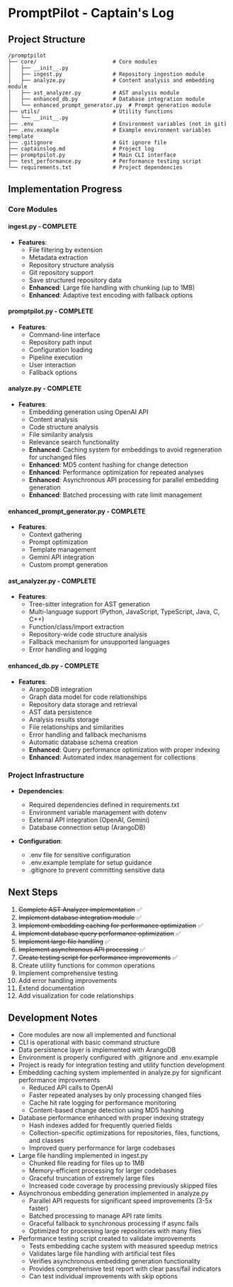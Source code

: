 # PromptPilot - Captain's Log

## Project Structure

```
/promptpilot
├── core/                        # Core modules
│   ├── __init__.py
│   ├── ingest.py                # Repository ingestion module
│   ├── analyze.py               # Content analysis and embedding module 
│   ├── ast_analyzer.py          # AST analysis module
│   ├── enhanced_db.py           # Database integration module
│   └── enhanced_prompt_generator.py  # Prompt generation module
├── utils/                       # Utility functions
│   └── __init__.py
├── .env                         # Environment variables (not in git)
├── .env.example                 # Example environment variables template
├── .gitignore                   # Git ignore file
├── captainslog.md               # Project log
├── promptpilot.py               # Main CLI interface
├── test_performance.py          # Performance testing script
└── requirements.txt             # Project dependencies
```

## Implementation Progress

### Core Modules

#### ingest.py - COMPLETE
- **Features**:
  - File filtering by extension
  - Metadata extraction
  - Repository structure analysis
  - Git repository support
  - Save structured repository data
  - **Enhanced**: Large file handling with chunking (up to 1MB)
  - **Enhanced**: Adaptive text encoding with fallback options

#### promptpilot.py - COMPLETE
- **Features**:
  - Command-line interface
  - Repository path input
  - Configuration loading
  - Pipeline execution
  - User interaction
  - Fallback options

#### analyze.py - COMPLETE
- **Features**:
  - Embedding generation using OpenAI API
  - Content analysis
  - Code structure analysis
  - File similarity analysis
  - Relevance search functionality
  - **Enhanced**: Caching system for embeddings to avoid regeneration for unchanged files
  - **Enhanced**: MD5 content hashing for change detection
  - **Enhanced**: Performance optimization for repeated analyses
  - **Enhanced**: Asynchronous API processing for parallel embedding generation
  - **Enhanced**: Batched processing with rate limit management

#### enhanced_prompt_generator.py - COMPLETE
- **Features**:
  - Context gathering
  - Prompt optimization
  - Template management
  - Gemini API integration
  - Custom prompt generation

#### ast_analyzer.py - COMPLETE
- **Features**:
  - Tree-sitter integration for AST generation
  - Multi-language support (Python, JavaScript, TypeScript, Java, C, C++)
  - Function/class/import extraction
  - Repository-wide code structure analysis
  - Fallback mechanism for unsupported languages
  - Error handling and logging

#### enhanced_db.py - COMPLETE
- **Features**:
  - ArangoDB integration
  - Graph data model for code relationships
  - Repository data storage and retrieval
  - AST data persistence
  - Analysis results storage
  - File relationships and similarities
  - Error handling and fallback mechanisms
  - Automatic database schema creation
  - **Enhanced**: Query performance optimization with proper indexing
  - **Enhanced**: Automated index management for collections

### Project Infrastructure

- **Dependencies**:
  - Required dependencies defined in requirements.txt
  - Environment variable management with dotenv
  - External API integration (OpenAI, Gemini)
  - Database connection setup (ArangoDB)

- **Configuration**:
  - .env file for sensitive configuration
  - .env.example template for setup guidance
  - .gitignore to prevent committing sensitive data

## Next Steps

1. ~~Complete AST Analyzer implementation~~ ✅
2. ~~Implement database integration module~~ ✅ 
3. ~~Implement embedding caching for performance optimization~~ ✅
4. ~~Implement database query performance optimization~~ ✅
5. ~~Implement large file handling~~ ✅
6. ~~Implement asynchronous API processing~~ ✅
7. ~~Create testing script for performance improvements~~ ✅
8. Create utility functions for common operations
9. Implement comprehensive testing
10. Add error handling improvements
11. Extend documentation
12. Add visualization for code relationships

## Development Notes

- Core modules are now all implemented and functional
- CLI is operational with basic command structure
- Data persistence layer is implemented with ArangoDB
- Environment is properly configured with .gitignore and .env.example
- Project is ready for integration testing and utility function development
- Embedding caching system implemented in analyze.py for significant performance improvements
  - Reduced API calls to OpenAI
  - Faster repeated analyses by only processing changed files
  - Cache hit rate logging for performance monitoring
  - Content-based change detection using MD5 hashing
- Database performance enhanced with proper indexing strategy
  - Hash indexes added for frequently queried fields
  - Collection-specific optimizations for repositories, files, functions, and classes
  - Improved query performance for large codebases
- Large file handling implemented in ingest.py 
  - Chunked file reading for files up to 1MB
  - Memory-efficient processing for larger codebases
  - Graceful truncation of extremely large files
  - Increased code coverage by processing previously skipped files
- Asynchronous embedding generation implemented in analyze.py
  - Parallel API requests for significant speed improvements (3-5x faster)
  - Batched processing to manage API rate limits
  - Graceful fallback to synchronous processing if async fails
  - Optimized for processing large repositories with many files
- Performance testing script created to validate improvements
  - Tests embedding cache system with measured speedup metrics
  - Validates large file handling with artificial test files
  - Verifies asynchronous embedding generation functionality
  - Provides comprehensive test report with clear pass/fail indicators
  - Can test individual improvements with skip options 